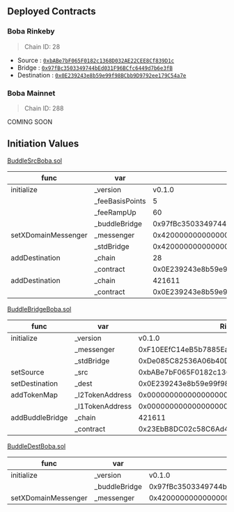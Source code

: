 ## Deployed Contracts

### Boba Rinkeby
> Chain ID: 28

- Source : [`0xbABe7bF065F0182c1368D032AE22CEE8Cf839D1c`](https://blockexplorer.rinkeby.boba.network/address/0xbABe7bF065F0182c1368D032AE22CEE8Cf839D1c/contracts)
- Bridge : [`0x97fBc3503349744bEd031F96BCfc6449d7b6e3fB`](https://rinkeby.etherscan.io/address/0x97fBc3503349744bEd031F96BCfc6449d7b6e3fB#code)
- Destination : [`0x0E239243e8b59e99f98BCbb9D9792ee179C54a7e`](https://blockexplorer.rinkeby.boba.network/address/0x0E239243e8b59e99f98BCbb9D9792ee179C54a7e/contracts)

### Boba Mainnet
> Chain ID: 288

COMING SOON

## Initiation Values

[BuddleSrcBoba.sol](BuddleSrcBoba.sol)

| func | var | Rinkeby |
| --- | --- | --- |
| initialize | _version | v0.1.0 |
| | _feeBasisPoints | 5 |
| | _feeRampUp | 60 |
| | _buddleBridge | 0x97fBc3503349744bEd031F96BCfc6449d7b6e3fB |
| setXDomainMessenger | _messenger | 0x4200000000000000000000000000000000000007 |
| | _stdBridge | 0x4200000000000000000000000000000000000010 |
| addDestination | _chain | 28 |
| | _contract | 0x0E239243e8b59e99f98BCbb9D9792ee179C54a7e |
| addDestination | _chain | 421611 |
| | _contract | 0x0E239243e8b59e99f98BCbb9D9792ee179C54a7e |


[BuddleBridgeBoba.sol](BuddleBridgeBoba.sol)

| func | var | Rinkeby |
| --- | --- | --- |
| initialize | _version | v0.1.0 |
| | _messenger | 0xF10EEfC14eB5b7885Ea9F7A631a21c7a82cf5D76 |
| | _stdBridge | 0xDe085C82536A06b40D20654c2AbA342F2abD7077 |
| setSource | _src | 0xbABe7bF065F0182c1368D032AE22CEE8Cf839D1c |
| setDestination | _dest | 0x0E239243e8b59e99f98BCbb9D9792ee179C54a7e |
| addTokenMap | _l2TokenAddress | 0x0000000000000000000000000000000000000000 |
| | _l1TokenAddress | 0x0000000000000000000000000000000000000000 |
| addBuddleBridge | _chain | 421611 |
| | _contract | 0x23EbB8DC02c58C6Ad4B0b89BbDCB0441F63Dd835 |


[BuddleDestBoba.sol](BuddleDestBoba.sol)

| func | var | Rinkeby |
| --- | --- | --- |
| initialize | _version | v0.1.0 |
| | _buddleBridge | 0x97fBc3503349744bEd031F96BCfc6449d7b6e3fB |
| setXDomainMessenger | _messenger | 0x4200000000000000000000000000000000000007 |
